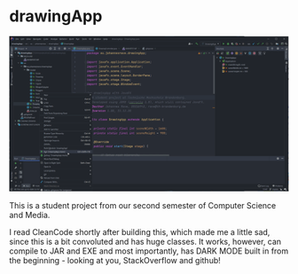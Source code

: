 # drawingApp

![drawingApp demo](./drawingApp_demo.gif)

 This is a student project from our second semester of Computer Science and Media.
 
 I read CleanCode shortly after building this, which made me a little sad, since this is a bit convoluted and has huge classes.
 It works, however, can compile to JAR and EXE and most importantly, has DARK MODE built in from the beginning - looking at you, StackOverflow and github!

